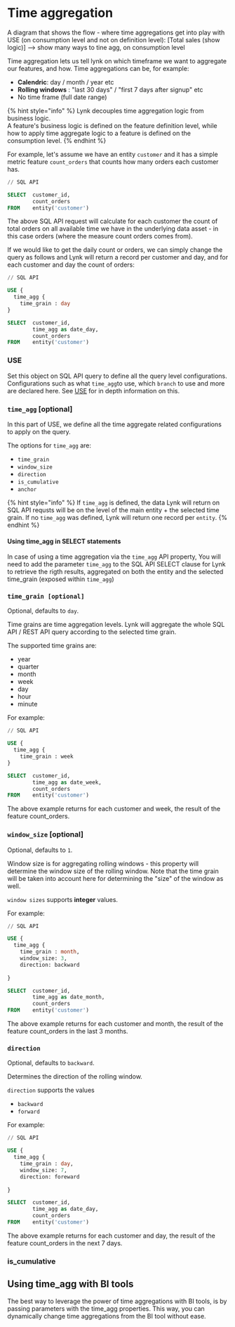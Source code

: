 # Time aggregation

A diagram that shows the flow - where time aggregations get into play with USE (on consumption level and not on definition level): \[Total sales (show logic)] --> show many ways to tine agg, on consumption level

Time aggregation lets us tell lynk on which timeframe we want to aggregate our features, and how. Time aggregations can be, for example:&#x20;

* **Calendric**:  day / month  / year etc
* **Rolling windows** : "last 30 days" / "first 7 days after signup" etc
* No time frame (full date range)

{% hint style="info" %}
Lynk decouples time aggregation logic from business logic.\
A feature's business logic is defined on the feature definition level, while how to apply time aggregate logic to a feature is defined on the consumption level.&#x20;
{% endhint %}

For example, let's assume we have an entity `customer` and it has a simple metric feature `count_orders` that counts how many orders each customer has.&#x20;

```sql
// SQL API

SELECT  customer_id,
        count_orders
FROM    entity('customer')

```

The above SQL API request will calculate for each customer the count of total orders on all available time we have in the underlying data asset - in this case orders (where the measure count orders comes from).

If we would like to get the daily count or orders, we can simply change the query as follows and Lynk will return a record per customer and day, and for each customer and day the count of orders:

```sql
// SQL API

USE {
  time_agg {
    time_grain : day
}

SELECT  customer_id,
        time_agg as date_day,
        count_orders
FROM    entity('customer')

```

### USE

Set this object on SQL API query to define all the query level configurations. Configurations such as what `time_agg`to use,  which `branch` to use and more are declared here. See [USE](sql-api/use.md) for in depth information on this.

### `time_agg` \[optional]

In this part of USE, we define all the time aggregate related configurations to apply on the query.

The options for `time_agg` are:

* `time_grain`
* `window_size`
* `direction`
* `is_cumulative`
* `anchor`

{% hint style="info" %}
If `time_agg` is defined, the data Lynk will return on SQL API requsts will be on the level of the main entity + the selected time grain. If no `time_agg` was defined, Lynk will return one record per `entity`.
{% endhint %}

#### Using time\_agg in SELECT statements

In case of using a time aggregation via the `time_agg` API property, You will need to add the parameter `time_agg` to the SQL API SELECT clause for Lynk to retrieve the rigth results, aggregated on both the entity and the selected time\_grain (exposed within `time_agg`)

### `time_grain [optional]`

Optional, defaults to `day`. &#x20;

Time grains are time aggregation levels. Lynk will aggregate the whole SQL API / REST API query according to the selected time grain.&#x20;

The supported time grains are:

* year
* quarter
* month
* week
* day
* hour
* minute

For example:&#x20;

```sql
// SQL API

USE {
  time_agg {
    time_grain : week
}

SELECT  customer_id,
        time_agg as date_week,
        count_orders
FROM    entity('customer')
```

The above example returns for each customer and week, the result of the feature count\_orders.

### `window_size` \[optional]

Optional, defaults to `1`.&#x20;

Window size is for aggregating rolling windows - this property will determine the window size of the rolling window. Note that the time grain will be taken into account here for determining the "size" of the window as well.&#x20;

`window sizes` supports **integer** values.&#x20;

For example:&#x20;

```sql
// SQL API

USE {
  time_agg {
    time_grain : month,
    window_size: 3,
    direction: backward
    
}

SELECT  customer_id,
        time_agg as date_month,
        count_orders
FROM    entity('customer')
```

The above example returns for each customer and month, the result of the feature count\_orders in the last 3 months.

### `direction`

Optional, defaults to `backward`.

Determines the direction of the rolling window.

`direction` supports the values

* `backward`
* `forward`

For example:&#x20;

```sql
// SQL API

USE {
  time_agg {
    time_grain : day,
    window_size: 7,
    direction: foreward
    
}

SELECT  customer_id,
        time_agg as date_day,
        count_orders
FROM    entity('customer')
```

The above example returns for each customer and day, the result of the feature count\_orders in the next 7 days.

### is\_cumulative

## Using time\_agg with BI tools

The best way to leverage the power of time aggregations with BI tools, is by passing parameters with the time\_agg properties. This way, you can dynamically change time aggregations from the BI tool without ease.









